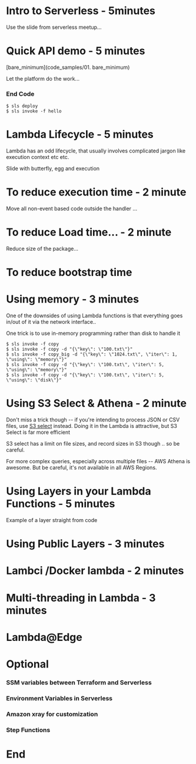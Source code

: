 # Intro to Serverless - 5minutes

Use the slide from serverless meetup...

# Quick API demo - 5 minutes

[bare_minimum](code_samples/01. bare_minimum)

Let the platform do the work...

### End Code

    $ sls deploy
    $ sls invoke -f hello

# Lambda Lifecycle - 5 minutes

Lambda has an odd lifecycle, that usually involves complicated jargon like execution context etc etc.

Slide with butterfly, egg and execution

# To reduce execution time - 2 minute

Move all non-event based code outside the handler ... 

# To reduce Load time... -  2 minute

Reduce size of the package...

# To reduce bootstrap time

# Using memory - 3 minutes

One of the downsides of using Lambda functions is that everything goes in/out of it via the network interface..

One trick is to use in-memory programming rather than disk to handle it

    $ sls invoke -f copy
    $ sls invoke -f copy -d "{\"key\": \"100.txt\"}"
    $ sls invoke -f copy_big -d "{\"key\": \"1024.txt\", \"iter\": 1, \"using\": \"memory\"}"
    $ sls invoke -f copy -d "{\"key\": \"100.txt\", \"iter\": 5, \"using\": \"memory\"}"
    $ sls invoke -f copy -d "{\"key\": \"100.txt\", \"iter\": 5, \"using\": \"disk\"}"

# Using S3 Select & Athena - 2 minute

Don't miss a trick though -- if you're intending to process JSON or CSV files, use [S3 select](https://docs.aws.amazon.com/AmazonS3/latest/API/RESTObjectSELECTContent.html) instead. Doing it in the Lambda is attractive, but S3 Select is far more efficient

S3 select has a limit on file sizes, and record sizes in S3 though .. so be careful.

For more complex queries, especially across multiple files -- AWS Athena is awesome. But be careful, it's not available in all AWS Regions.

# Using Layers in your Lambda Functions - 5 minutes

Example of a layer straight from code

# Using Public Layers - 3 minutes

# Lambci /Docker lambda - 2 minutes

# Multi-threading in Lambda - 3 minutes

# Lambda@Edge

# Optional
### SSM variables between Terraform and Serverless
### Environment Variables in Serverless
### Amazon xray for customization
### Step Functions
 
# End